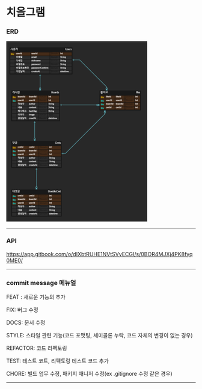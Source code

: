 # 치올그램

### ERD

<img src="./assets/images/erd.png">

------------

### API

https://app.gitbook.com/o/dIXbtRUHE1NVtSVyECGI/s/0BOR4MJXj4PK8fyq0ME0/

------------

### commit message 메뉴얼

FEAT : 새로운 기능의 추가

FIX: 버그 수정

DOCS: 문서 수정

STYLE: 스타일 관련 기능(코드 포맷팅, 세미콜론 누락, 코드 자체의 변경이 없는 경우)

REFACTOR: 코드 리펙토링

TEST: 테스트 코트, 리펙토링 테스트 코드 추가

CHORE: 빌드 업무 수정, 패키지 매니저 수정(ex .gitignore 수정 같은 경우)

------------
